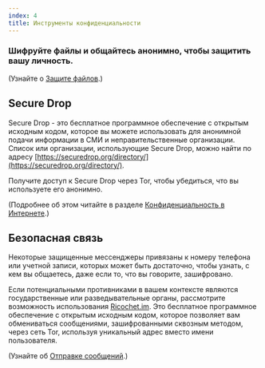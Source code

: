 ```yaml
---
index: 4
title: Инструменты конфиденциальности
---
```

### Шифруйте файлы и общайтесь анонимно, чтобы защитить вашу личность.

(Узнайте о [Защите файлов](umbrella://information/protecting-files).)

## Secure Drop 

Secure Drop - это бесплатное программное обеспечение с открытым исходным кодом, которое вы можете использовать для анонимной подачи информации в СМИ и неправительственные организации. Список или организации, использующие Secure Drop, можно найти по адресу [https://securedrop.org/directory/](https://securedrop.org/directory/).

Получите доступ к Secure Drop через Tor, чтобы убедиться, что вы используете его анонимно.

(Подробнее об этом читайте в разделе [Конфиденциальность в Интернете](umbrella://communications/online-privacy/advanced).)

## Безопасная связь

Некоторые защищенные мессенджеры привязаны к номеру телефона или учетной записи, которых может быть достаточно, чтобы узнать, с кем вы общаетесь, даже если то, что вы говорите, зашифровано.

Если потенциальными противниками в вашем контексте являются государственные или разведывательные органы, рассмотрите возможность использования [Ricochet.im](https://ricochet.im/). Это бесплатное программное обеспечение с открытым исходным кодом, которое позволяет вам обмениваться сообщениями, зашифрованными сквозным методом, через сеть Tor, используя уникальный адрес вместо имени пользователя.

(Узнайте об [Отправке сообщений](umbrella://communications/sending-a-message).)